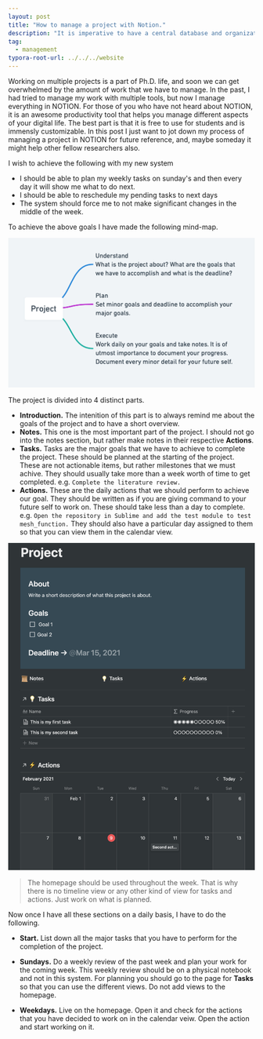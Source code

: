 ```yaml
---
layout: post
title: "How to manage a project with Notion."
description: "It is imperative to have a central database and organizational system for productive teamwork."
tag: 
  - management
typora-root-url: ../../../website
---
```


Working on multiple projects is a part of Ph.D. life, and soon we can get overwhelmed by the amount of work that we have to manage. In the past, I had tried to manage my work with multiple tools, but now I manage everything in NOTION. For those of you who have not heard about NOTION, it is an awesome productivity tool that helps you manage different aspects of your digital life. The best part is that it is free to use for students and is immensly customizable. In this post I just want to jot down my process of managing a project in NOTION for future reference, and, maybe someday it might help other fellow researchers also.

I wish to achieve the following with my new system

- I should be able to plan my weekly tasks on sunday's and then every day it will show me what to do next.
- I should be able to reschedule my pending tasks to next days
- The system should force me to not make significant changes in the middle of the week.

To achieve the above goals I have made the following mind-map.

![image-20210209130916708](/assets/images/image-20210209130916708.png)

The project is divided  into 4 distinct parts.

- **Introduction.** The intenition of this part is to always remind me about the goals of the project and to have a short overview.
- **Notes.** This one is the most important part of the project. I should not go into the notes section, but rather make notes in their respective **Actions**.
- **Tasks.** Tasks are the major goals that we have to achieve to complete the project. These should be planned at the starting of the project. These are not actionable items, but rather milestones that we must achive. They should usually take more than a week worth of time to get completed. e.g. `Complete the literature review.`
- **Actions.** These are the daily actions that we should perform to achieve our goal. They should be written as if you are giving command to your future self to work on.  These should take less than a day to complete. e.g. `Open the repository in Sublime and add the test module to test mesh_function.` They should also have a particular day assigned to them so that you can view them in the calendar view.

![image-20210209133959689](/assets/images/image-20210209133959689.png)

> The homepage should be used throughout the week. That is why there is no timeline view or any other kind of view for tasks and actions. Just work on what is planned. 

Now once I have all these sections on a daily basis, I have to do the following.

- **Start.** List down all the major tasks that you have to perform for the completion of the project.

- **Sundays.** Do a weekly review of the past week and plan your work for the coming week. This weekly review should be on a physical notebook and not in this system. 
  For planning you should go to the page for **Tasks** so that you can use the different views. Do not add views to the homepage.

- **Weekdays.** Live on the homepage. Open it and check for the actions that you have decided to work on in the calendar veiw. Open the action and start working on it.

  

  